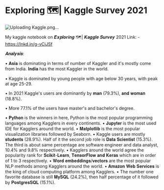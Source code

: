 # Exploring 🗺️| Kaggle Survey 2021

![Uploading Kaggle.png…]()

My kaggle notebook on 𝑬𝒙𝒑𝒍𝒐𝒓𝒊𝒏𝒈 🗺️| 𝑲𝒂𝒈𝒈𝒍𝒆 𝑺𝒖𝒓𝒗𝒆𝒚 2021
Link: - https://lnkd.in/g-vCiJSf

𝑨𝒏𝒂𝒍𝒚𝒔𝒊𝒔:

• 𝐀𝐬𝐢𝐚 is dominating in terms of number of Kaggler and it's mostly come from India. 𝐈𝐧𝐝𝐢𝐚 has the most Kaggler in the world.

• Kaggle is dominated by young people with age below 30 years, with peak at age 25-29.

• In 2021 Kaggle's users are dominantly by 𝐦𝐚𝐧 (79.3%), 𝐚𝐧𝐝 𝐰𝐨𝐦𝐚𝐧 (18.8%). 

• More 77.1% of the users have master's and bachelor's degree.

• 𝐏𝐲𝐭𝐡𝐨𝐧 is the winners in here, Python is the most popular programming languages among Kagglers in every continents.
• 𝐉𝐮𝐩𝐲𝐭𝐞𝐫 is the most used IDE for Kagglers around the world.
• 𝐌𝐚𝐭𝐩𝐥𝐨𝐭𝐥𝐢𝐛 is the most popular visualization libraries followed by Seaborn.
• Kaggle users are mostly 𝐬𝐭𝐮𝐝𝐞𝐧𝐭𝐬 (28.9%). Half of it the second job role is 𝐃𝐚𝐭𝐚 𝐒𝐜𝐢𝐞𝐧𝐭𝐢𝐬𝐭 (15.3%). The third is about same percentage are software engineer and data analyst, 10.4% and 9.8% respectively.
• Kagglers around the world agree the popularity rank for 𝐒𝐜𝐢𝐤𝐢𝐭-𝐋𝐞𝐚𝐫𝐧, 𝐓𝐞𝐧𝐬𝐨𝐫𝐅𝐥𝐨𝐰 𝐚𝐧𝐝 𝐊𝐞𝐫𝐚𝐬 which are in order of 1 to 3 respectively.
• 𝐖𝐨𝐫𝐝 𝐞𝐦𝐛𝐞𝐝𝐝𝐢𝐧𝐠𝐬/𝐯𝐞𝐜𝐭𝐨𝐫𝐬 are the most popular NLP methods among Kagglers around the world.
• 𝐀𝐦𝐚𝐳𝐨𝐧 𝐖𝐞𝐛 𝐒𝐞𝐫𝐯𝐢𝐜𝐞𝐬 is the king of cloud computing platform among Kagglers.
• The number one favorite database is still 𝐌𝐲𝐒𝐐𝐋 (24.2%), then half percentage of it followed by 𝐏𝐨𝐬𝐭𝐠𝐫𝐞𝐬𝐒𝐐𝐋 (15.1%).
